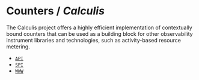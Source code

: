 # Counters / _Calculis_

The Calculis project offers a highly efficient implementation of contextually bound counters that
can be used as a building block for other observability instrument libraries and technologies, such
as activity-based resource metering.

- [`API`](https://github.com/humainary-io/humainary-counters-java)
- [`SPI`](https://github.com/calculis-io/calculis-counters-java)
- [`WWW`](https://calculis.io)